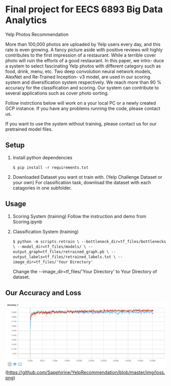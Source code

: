 Final project for EECS 6893 Big Data Analytics
===========================================================
Yelp Photos Recommendation

More than 100,000 photos are uploaded by Yelp users every day, and this rate is even growing. A fancy picture aside with positive reviews will highly contributes to the first impression of a restaurant. While a terrible cover photo will ruin the efforts of a good restaurant. In this paper, we intro- duce a system to select fascinating Yelp photos with different category such as food, drink, menu, etc. Two deep convolution neural network models, AlexNet and Re-Trained Inception- v3 model, are used in our scoring system and diversification system respectively. We reach more than 90 % accuracy for the classification and scoring. Our system can contribute to several applications such as cover photo sorting.


Follow instrctions below will work on a your local PC or a newly created GCP instance. If you have any problems running the code, please contact us.

If you want to use the system without training, please contact us for our pretrained model files.

Setup
------------
1. Install python dependencies
	```
	$ pip install -r requirements.txt
	```
2. Downloaded Dataset you want ot train with. (Yelp Challenge Dataset or your own)
	For classification task, download the dataset with each catagories in one subfolder.



Usage
-------------
1. Scoring System (training)
	Follow the instruction and demo from Scoring.ipynb

2. Classification System (training)
	```
	$ python -m scripts.retrain \ --bottleneck_dir=tf_files/bottlenecks \ --model_dir=tf_files/models/ \ --output_graph=tf_files/retrained_graph.pb \ --output_labels=tf_files/retrained_labels.txt \ --image_dir=tf_files/'Your Directory'
	```
	Change the --image_dir=tf_files/'Your Directory' to Your Directory of dataset.

 Our Accuracy and Loss
-------------------
![Accuracy and Loss](https://github.com/Sapphirine/YelpRecommendation/blob/master/img/acc.png)(https://github.com/Sapphirine/YelpRecommendation/blob/master/img/loss.png)


